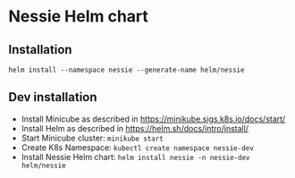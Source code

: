 # Nessie Helm chart

## Installation
```
helm install --namespace nessie --generate-name helm/nessie
```

## Dev installation

* Install Minicube as described in https://minikube.sigs.k8s.io/docs/start/
* Install Helm as described in https://helm.sh/docs/intro/install/ 
* Start Minicube cluster: `minikube start`
* Create K8s Namespace: `kubectl create namespace nessie-dev`
* Install Nessie Helm chart: `helm install nessie -n nessie-dev helm/nessie`

